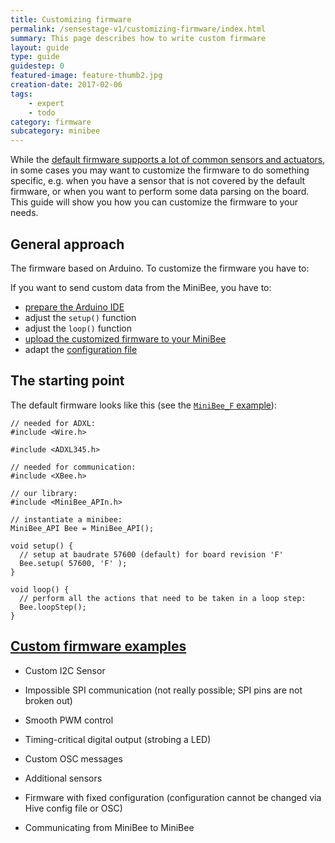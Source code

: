 ```yaml
---
title: Customizing firmware
permalink: /sensestage-v1/customizing-firmware/index.html
summary: This page describes how to write custom firmware
layout: guide
type: guide
guidestep: 0
featured-image: feature-thumb2.jpg
creation-date: 2017-02-06
tags:
    - expert
    - todo
category: firmware
subcategory: minibee
---
```


While the [default firmware supports a lot of common sensors and actuators](basic-features-of-the-firmware), in some cases you may want to customize the firmware to do something specific, e.g. when you have a sensor that is not covered by the default firmware, or when you want to perform some data parsing on the board. This guide will show you how you can customize the firmware to your needs.

## General approach

The firmware based on Arduino. To customize the firmware you have to:

If you want to send custom data from the MiniBee, you have to:

- [prepare the Arduino IDE](prepare-the-arduino-ide-for-use-with-sense-stage)
- adjust the `setup()` function
- adjust the `loop()` function
- [upload the customized firmware to your MiniBee](uploading-firmware-to-a-minibee)
- adapt the [configuration file](#adaptconfig)

## The starting point

The default firmware looks like this (see the [`MiniBee_F` example](https://github.com/sensestage/ssdn_minibee/tree/master/libraries/MiniBee_APIn/examples/minibee_F)):

```
// needed for ADXL:
#include <Wire.h>

#include <ADXL345.h>

// needed for communication:
#include <XBee.h>

// our library:
#include <MiniBee_APIn.h>

// instantiate a minibee:
MiniBee_API Bee = MiniBee_API();

void setup() {
  // setup at baudrate 57600 (default) for board revision 'F'
  Bee.setup( 57600, 'F' );
}

void loop() {
  // perform all the actions that need to be taken in a loop step:
  Bee.loopStep();
}
```






[Custom firmware examples](https://docs.sensestage.eu/customizing-the-minibee-firmware)
------------------------

* Custom I2C Sensor
* Impossible SPI communication (not really possible; SPI pins are not broken out)
* Smooth PWM control
* Timing-critical digital output (strobing a LED)
* Custom OSC messages
* Additional sensors


* Firmware with fixed configuration (configuration cannot be changed via Hive config file or OSC)
* Communicating from MiniBee to MiniBee
